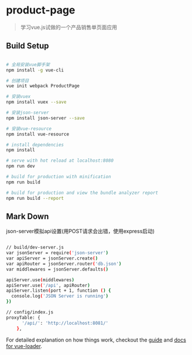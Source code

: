 # product-page

> 学习vue.js试做的一个产品销售单页面应用

## Build Setup

``` bash

# 全局安装vue脚手架
npm install -g vue-cli 

# 创建项目
vue init webpack ProductPage

# 安装vuex
npm install vuex --save

# 安装json-server
npm install json-server --save

# 安装vue-resource
npm install vue-resource

# install dependencies
npm install

# serve with hot reload at localhost:8080
npm run dev

# build for production with minification
npm run build

# build for production and view the bundle analyzer report
npm run build --report
```

## Mark Down

json-server模拟api设置(用POST请求会出错，使用express启动)

``` bash

// build/dev-server.js
var jsonServer = require('json-server')
var apiServer = jsonServer.create()
var apiRouter = jsonServer.router('db.json')
var middlewares = jsonServer.defaults()

apiServer.use(middlewares)
apiServer.use('/api', apiRouter)
apiServer.listen(port + 1, function () {
  console.log('JSON Server is running')
})

// config/index.js
proxyTable: {
      '/api/': 'http://localhost:8081/'
    },

```

For detailed explanation on how things work, checkout the [guide](http://vuejs-templates.github.io/webpack/) and [docs for vue-loader](http://vuejs.github.io/vue-loader).
